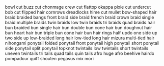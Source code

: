 bowl cut
buzz cut
chonmage
crew cut
flattop
okappa
pixie cut
undercut
bob cut
flipped hair
cornrows
dreadlocks
hime cut
mullet
bow-shaped hair
braid
braided bangs
front braid
side braid
french braid
crown braid
single braid
multiple braids
twin braids
low twin braids
tri braids
quad braids
hair bun
braided bun
single hair bun
double bun
cone hair bun
doughnut hair bun
heart hair bun
triple bun
cone hair bun
hair rings
half updo
one side up
two side up
low-braided long hair
low-tied long hair
mizura
multi-tied hair
nihongami
ponytail
folded ponytail
front ponytail
high ponytail
short ponytail
side ponytail
split ponytail
topknot
twintails
low twintails
short twintails
uneven twintails
tri tails
quad tails
quin tails
afro
huge afro
beehive hairdo
pompadour
quiff
shouten pegasus mix mori
